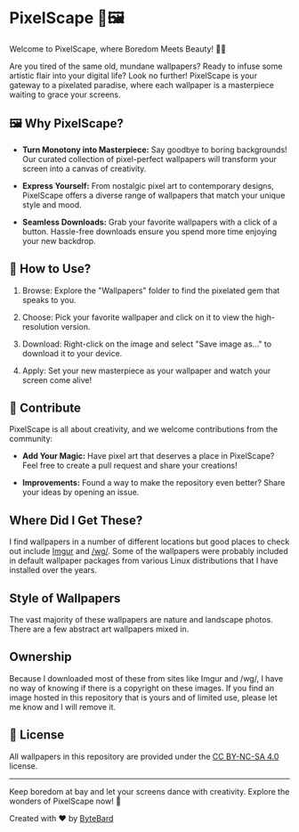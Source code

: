 # PixelScape 🎨🖼️

Welcome to PixelScape, where Boredom Meets Beauty! 🌟🔥

Are you tired of the same old, mundane wallpapers? Ready to infuse some artistic flair into your digital life? Look no further! PixelScape is your gateway to a pixelated paradise, where each wallpaper is a masterpiece waiting to grace your screens.

## 🖼️ Why PixelScape?

- **Turn Monotony into Masterpiece:** Say goodbye to boring backgrounds! Our curated collection of pixel-perfect wallpapers will transform your screen into a canvas of creativity.

- **Express Yourself:** From nostalgic pixel art to contemporary designs, PixelScape offers a diverse range of wallpapers that match your unique style and mood.

- **Seamless Downloads:** Grab your favorite wallpapers with a click of a button. Hassle-free downloads ensure you spend more time enjoying your new backdrop.

## 🌟 How to Use?

1. Browse: Explore the "Wallpapers" folder to find the pixelated gem that speaks to you.

2. Choose: Pick your favorite wallpaper and click on it to view the high-resolution version.

3. Download: Right-click on the image and select "Save image as..." to download it to your device.

4. Apply: Set your new masterpiece as your wallpaper and watch your screen come alive!

## 🚀 Contribute

PixelScape is all about creativity, and we welcome contributions from the community:

- **Add Your Magic:** Have pixel art that deserves a place in PixelScape? Feel free to create a pull request and share your creations!

- **Improvements:** Found a way to make the repository even better? Share your ideas by opening an issue.

## Where Did I Get These?

I find wallpapers in a number of different locations but good places to check out include [Imgur](http://imgur.com) and [/wg/](http://4chan.org/wg).  Some of the wallpapers were probably included in default wallpaper packages from various Linux distributions that I have installed over the years.

## Style of Wallpapers

The vast majority of these wallpapers are nature and landscape photos.  There are a few abstract art wallpapers mixed in.

## Ownership

Because I downloaded most of these from sites like Imgur and /wg/, I have no way of knowing if there is a copyright on these images. If you find an image hosted in this repository that is yours and of limited use, please let me know and I will remove it.

## 📜 License

All wallpapers in this repository are provided under the [CC BY-NC-SA 4.0](https://creativecommons.org/licenses/by-nc-sa/4.0/) license.

---

Keep boredom at bay and let your screens dance with creativity. Explore the wonders of PixelScape now! 💫

Created with ❤️ by [ByteBard](https://github.com/bytecanvas)
